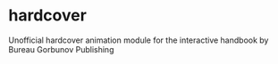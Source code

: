 # hardcover
Unofficial hardcover animation module for the interactive handbook by Bureau Gorbunov Publishing
